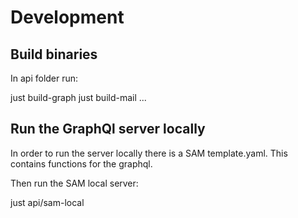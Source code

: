 # Development

## Build binaries

In api folder run:

  just build-graph
  just build-mail
  ...

## Run the GraphQl server locally

In order to run the server locally there is a SAM template.yaml.
This contains functions for the graphql.

Then run the SAM local server:

  just api/sam-local
